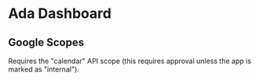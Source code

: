 # Ada Dashboard #

## Google Scopes ##

Requires the "calendar" API scope (this requires approval unless the app is marked as "internal").
